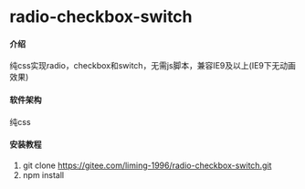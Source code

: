 # radio-checkbox-switch

#### 介绍
纯css实现radio，checkbox和switch，无需js脚本，兼容IE9及以上(IE9下无动画效果)

#### 软件架构
纯css


#### 安装教程

1.  git clone https://gitee.com/liming-1996/radio-checkbox-switch.git
2.  npm install
